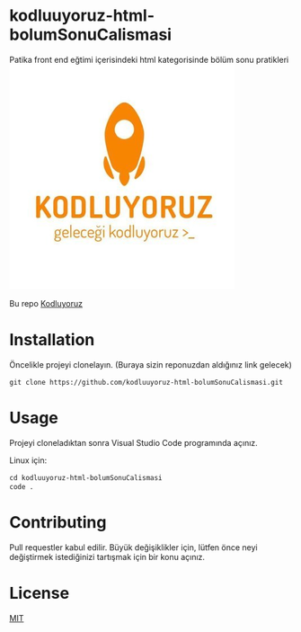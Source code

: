 # kodluuyoruz-html-bolumSonuCalismasi
Patika front end eğtimi içerisindeki html kategorisinde bölüm sonu pratikleri
![Kodluyoruz Logo](https://raw.githubusercontent.com/Kodluyoruz/taskforce/git/git/markdown-nedir-nasil-kullaniriz-/figures/kodluyoruz_logo.jpg)


Bu repo [Kodluyoruz](https://www.kodluyoruz.org/)



# Installation
Öncelikle projeyi clonelayın. (Buraya sizin reponuzdan aldığınız link gelecek)

```
git clone https://github.com/kodluuyoruz-html-bolumSonuCalismasi.git
```

# Usage
Projeyi cloneladıktan sonra Visual Studio Code programında açınız.

Linux için:

```
cd kodluuyoruz-html-bolumSonuCalismasi
code .
```

# Contributing
Pull requestler kabul edilir. Büyük değişiklikler için, lütfen önce neyi değiştirmek istediğinizi tartışmak için bir konu açınız.


# License
[MIT](https://choosealicense.com/licenses/mit/)
